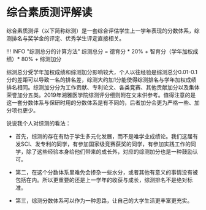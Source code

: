 # 综合素质测评解读

综合素质测评（以下简称综测）是一套综合评估学生上一学年表现的分数体系，综测排名与奖学金的评定、优秀学生评定直接相关。

!!! INFO "综测总分的计算方法"
    综测总分 = 德育分 \* 20% + 智育分（学年加权成绩）\* 80% + 综测加分

综测总分受学年加权成绩和综测加分影响较大，个人以往经验是综测总分0.01-0.1分的差距可以导致一名的排名差，综测大约加1分能使得综测排名与学年加权成绩排名相同。综测加分分为工作贡献、专利论文、各类竞赛、其他贡献加分以及集体荣誉加分五类。2019年湘雅医学院综测评分细则附在文末供参考。值得注意的是这一套分数体系与保研时用的分数体系是有不同的，后者加分会更为严格一些、加分项也更少。

说说我个人对综测的看法：

+ 首先，综测的存在有助于学生多元化发展，而不是唯学业成绩论。我们这届有发SCI、发专利的同学，有参加国家级竞赛获奖的同学，有参加实践工作的同学，除了这些经验本身给他们带来的成长外，对应的综测加分也是一种鼓励认可。

+ 第二，在这个分数体系里难免会掺杂一些水分，或者其他有意义的事情没有被包括在内。所以更重要的还是上一学年的收获与成长，综测排名不是绝对标准。

+ 第三，综测分数体系可以作为一种思路，让自己的大学生活更丰富更充实。